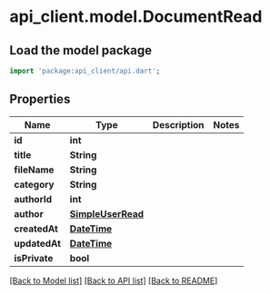 # api_client.model.DocumentRead

## Load the model package
```dart
import 'package:api_client/api.dart';
```

## Properties
Name | Type | Description | Notes
------------ | ------------- | ------------- | -------------
**id** | **int** |  | 
**title** | **String** |  | 
**fileName** | **String** |  | 
**category** | **String** |  | 
**authorId** | **int** |  | 
**author** | [**SimpleUserRead**](SimpleUserRead.md) |  | 
**createdAt** | [**DateTime**](DateTime.md) |  | 
**updatedAt** | [**DateTime**](DateTime.md) |  | 
**isPrivate** | **bool** |  | 

[[Back to Model list]](../README.md#documentation-for-models) [[Back to API list]](../README.md#documentation-for-api-endpoints) [[Back to README]](../README.md)


